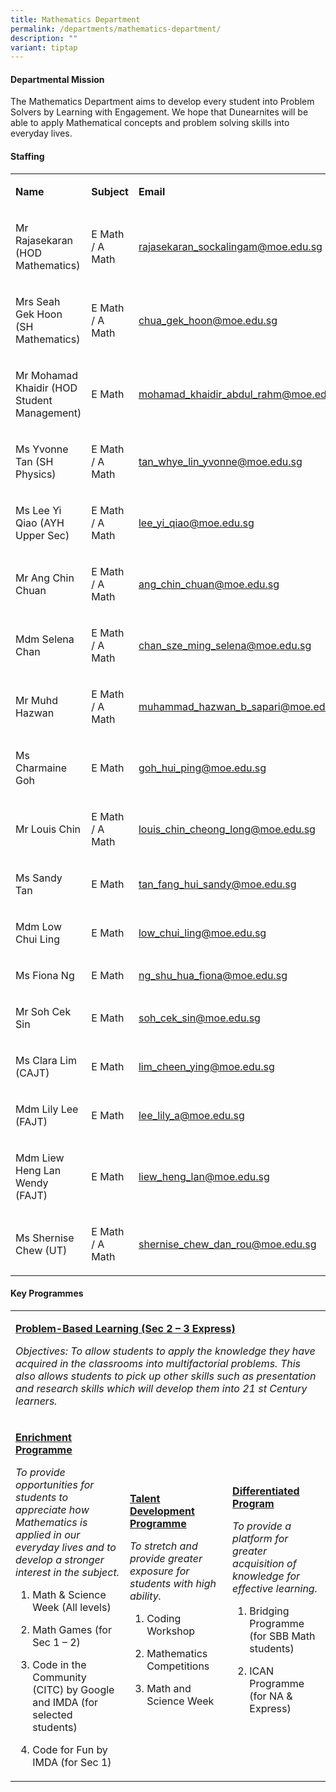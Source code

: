 ```yaml
---
title: Mathematics Department
permalink: /departments/mathematics-department/
description: ""
variant: tiptap
---
```

<h4>Departmental Mission</h4>
<p>The Mathematics Department aims to develop every student into Problem
Solvers by Learning&nbsp;with Engagement. We hope that Dunearnites will
be able to apply Mathematical concepts and&nbsp;problem solving skills
into everyday lives.</p>
<h4>Staffing</h4>
<table>
<tbody>
<tr>
<td rowspan="1" colspan="1">
<p><strong>Name</strong>
</p>
</td>
<td rowspan="1" colspan="1">
<p><strong>Subject</strong>
</p>
</td>
<td rowspan="1" colspan="1">
<p><strong>Email</strong>
</p>
</td>
</tr>
<tr>
<td rowspan="1" colspan="1">
<p>Mr Rajasekaran (HOD Mathematics)</p>
</td>
<td rowspan="1" colspan="1">
<p>E Math / A Math</p>
</td>
<td rowspan="1" colspan="1">
<p><a href="mailto:rajasekaran_sockalingam@moe.edu.sg" rel="noopener noreferrer nofollow" target="_blank">rajasekaran_sockalingam@moe.edu.sg</a>
</p>
</td>
</tr>
<tr>
<td rowspan="1" colspan="1">
<p>Mrs Seah Gek Hoon (SH Mathematics)</p>
</td>
<td rowspan="1" colspan="1">
<p>E Math / A Math</p>
</td>
<td rowspan="1" colspan="1">
<p><a href="mailto:chua_gek_hoon@moe.edu.sg" rel="noopener noreferrer nofollow" target="_blank">chua_gek_hoon@moe.edu.sg</a>
</p>
</td>
</tr>
<tr>
<td rowspan="1" colspan="1">
<p>Mr Mohamad Khaidir (HOD Student Management)</p>
</td>
<td rowspan="1" colspan="1">
<p>E Math</p>
</td>
<td rowspan="1" colspan="1">
<p><a href="mailto:mohamad_khaidir_abdul_rahm@moe.edu.sg" rel="noopener noreferrer nofollow" target="_blank">mohamad_khaidir_abdul_rahm@moe.edu.sg</a>
</p>
</td>
</tr>
<tr>
<td rowspan="1" colspan="1">
<p>Ms Yvonne Tan (SH Physics)</p>
</td>
<td rowspan="1" colspan="1">
<p>E Math / A Math</p>
</td>
<td rowspan="1" colspan="1">
<p><a href="mailto:tan_whye_lin_yvonne@moe.edu.sg" rel="noopener noreferrer nofollow" target="_blank">tan_whye_lin_yvonne@moe.edu.sg</a>
</p>
</td>
</tr>
<tr>
<td rowspan="1" colspan="1">
<p>Ms Lee Yi Qiao (AYH Upper Sec)</p>
</td>
<td rowspan="1" colspan="1">
<p>E Math / A Math</p>
</td>
<td rowspan="1" colspan="1">
<p><a href="mailto:lee_yi_qiao@moe.edu.sg" rel="noopener noreferrer nofollow" target="_blank">lee_yi_qiao@moe.edu.sg</a>
</p>
</td>
</tr>
<tr>
<td rowspan="1" colspan="1">
<p>Mr Ang Chin Chuan</p>
</td>
<td rowspan="1" colspan="1">
<p>E Math / A Math</p>
</td>
<td rowspan="1" colspan="1">
<p><a href="mailto:ang_chin_chuan@moe.edu.sg" rel="noopener noreferrer nofollow" target="_blank">ang_chin_chuan@moe.edu.sg</a>
</p>
</td>
</tr>
<tr>
<td rowspan="1" colspan="1">
<p>Mdm Selena Chan</p>
</td>
<td rowspan="1" colspan="1">
<p>E Math / A Math</p>
</td>
<td rowspan="1" colspan="1">
<p><a href="mailto:chan_sze_ming_selena@moe.edu.sg" rel="noopener noreferrer nofollow" target="_blank">chan_sze_ming_selena@moe.edu.sg</a>
</p>
</td>
</tr>
<tr>
<td rowspan="1" colspan="1">
<p>Mr Muhd Hazwan</p>
</td>
<td rowspan="1" colspan="1">
<p>E Math / A Math</p>
</td>
<td rowspan="1" colspan="1">
<p><a href="mailto:muhammad_hazwan_b_sapari@moe.edu.sg" rel="noopener noreferrer nofollow" target="_blank">muhammad_hazwan_b_sapari@moe.edu.sg</a>
</p>
</td>
</tr>
<tr>
<td rowspan="1" colspan="1">
<p>Ms Charmaine Goh</p>
</td>
<td rowspan="1" colspan="1">
<p>E Math</p>
</td>
<td rowspan="1" colspan="1">
<p><a href="mailto:goh_hui_ping@moe.edu.sg" rel="noopener noreferrer nofollow" target="_blank">goh_hui_ping@moe.edu.sg</a>
</p>
</td>
</tr>
<tr>
<td rowspan="1" colspan="1">
<p>Mr Louis Chin</p>
</td>
<td rowspan="1" colspan="1">
<p>E Math / A Math</p>
</td>
<td rowspan="1" colspan="1">
<p><a href="mailto:louis_chin_cheong_long@moe.edu.sg" rel="noopener noreferrer nofollow" target="_blank">louis_chin_cheong_long@moe.edu.sg</a>
</p>
</td>
</tr>
<tr>
<td rowspan="1" colspan="1">
<p>Ms Sandy Tan</p>
</td>
<td rowspan="1" colspan="1">
<p>E Math</p>
</td>
<td rowspan="1" colspan="1">
<p><a href="mailto:tan_fang_hui_sandy@moe.edu.sg" rel="noopener noreferrer nofollow" target="_blank">tan_fang_hui_sandy@moe.edu.sg</a>
</p>
</td>
</tr>
<tr>
<td rowspan="1" colspan="1">
<p>Mdm Low Chui Ling</p>
</td>
<td rowspan="1" colspan="1">
<p>E Math</p>
</td>
<td rowspan="1" colspan="1">
<p><a href="mailto:low_chui_ling@moe.edu.sg" rel="noopener noreferrer nofollow" target="_blank">low_chui_ling@moe.edu.sg</a>
</p>
</td>
</tr>
<tr>
<td rowspan="1" colspan="1">
<p>Ms Fiona Ng</p>
</td>
<td rowspan="1" colspan="1">
<p>E Math</p>
</td>
<td rowspan="1" colspan="1">
<p><a href="mailto:ng_shu_hua_fiona@moe.edu.sg" rel="noopener noreferrer nofollow" target="_blank">ng_shu_hua_fiona@moe.edu.sg</a>
</p>
</td>
</tr>
<tr>
<td rowspan="1" colspan="1">
<p>Mr Soh Cek Sin</p>
</td>
<td rowspan="1" colspan="1">
<p>E Math</p>
</td>
<td rowspan="1" colspan="1">
<p><a href="mailto:soh_cek_sin@moe.edu.sg" rel="noopener noreferrer nofollow" target="_blank">soh_cek_sin@moe.edu.sg</a>
</p>
</td>
</tr>
<tr>
<td rowspan="1" colspan="1">
<p>Ms Clara Lim (CAJT)</p>
</td>
<td rowspan="1" colspan="1">
<p>E Math</p>
</td>
<td rowspan="1" colspan="1">
<p><a href="lim_cheen_ying@moe.edu.sg" rel="noopener noreferrer nofollow" target="_blank">lim_cheen_ying@moe.edu.sg</a>
</p>
</td>
</tr>
<tr>
<td rowspan="1" colspan="1">
<p>Mdm Lily Lee (FAJT)</p>
</td>
<td rowspan="1" colspan="1">
<p>E Math</p>
</td>
<td rowspan="1" colspan="1">
<p><a href="lee_lily_a@moe.edu.sg" rel="noopener noreferrer nofollow" target="_blank">lee_lily_a@moe.edu.sg</a>
</p>
</td>
</tr>
<tr>
<td rowspan="1" colspan="1">
<p>Mdm Liew Heng Lan Wendy (FAJT)</p>
</td>
<td rowspan="1" colspan="1">
<p>E Math</p>
</td>
<td rowspan="1" colspan="1">
<p><a href="liew_heng_lan@moe.edu.sg" rel="noopener noreferrer nofollow" target="_blank">liew_heng_lan@moe.edu.sg</a>
</p>
</td>
</tr>
<tr>
<td rowspan="1" colspan="1">
<p>Ms Shernise Chew (UT)</p>
</td>
<td rowspan="1" colspan="1">
<p>E Math / A Math</p>
</td>
<td rowspan="1" colspan="1">
<p><a href="shernise_chew_dan_rou@moe.edu.sg" rel="noopener noreferrer nofollow" target="_blank">shernise_chew_dan_rou@moe.edu.sg</a>
</p>
</td>
</tr>
</tbody>
</table>
<h4>Key Programmes</h4>
<table>
<tbody>
<tr>
<td rowspan="1" colspan="3">
<p><strong><u>Problem-Based Learning (Sec 2 – 3 Express)</u></strong>
</p>
<p><em>Objectives: To allow students to apply the knowledge they have acquired in the classrooms into multifactorial problems.&nbsp;This also allows students to pick up other skills such as presentation and research skills which will develop them into 21 st Century learners.</em>
</p>
</td>
</tr>
<tr>
<td rowspan="1" colspan="1">
<p><strong><u>Enrichment Programme</u></strong>
</p>
<p><em>To provide opportunities for students to appreciate how Mathematics is applied in our everyday lives and to develop a stronger interest in the subject.</em>
</p>
<ol data-tight="true" class="tight">
<li>
<p>Math &amp; Science Week (All levels)&nbsp;</p>
</li>
<li>
<p>Math Games (for Sec 1 – 2)&nbsp;</p>
</li>
<li>
<p>Code in the Community (CITC) by Google and IMDA (for selected students)</p>
</li>
<li>
<p>Code for Fun by IMDA (for Sec 1)</p>
</li>
</ol>
</td>
<td rowspan="1" colspan="1">
<p><strong><u>Talent Development Programme</u></strong>
</p>
<p><em>To stretch and provide greater exposure for students with high ability.</em>
</p>
<ol data-tight="true" class="tight">
<li>
<p>Coding Workshop</p>
</li>
<li>
<p>Mathematics Competitions</p>
</li>
<li>
<p>Math and Science Week</p>
</li>
</ol>
</td>
<td rowspan="1" colspan="1">
<p><strong><u>Differentiated Program</u></strong>
</p>
<p><em>To provide a platform for greater acquisition of knowledge for effective learning.</em>&nbsp;</p>
<ol data-tight="true" class="tight">
<li>
<p>Bridging Programme (for SBB Math students)&nbsp;</p>
</li>
<li>
<p>ICAN Programme (for NA &amp; Express)</p>
</li>
</ol>
</td>
</tr>
</tbody>
</table>
<p></p>